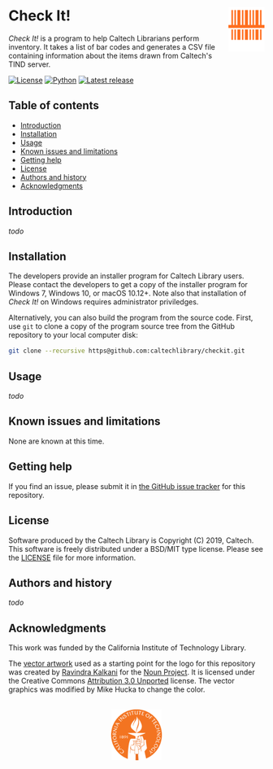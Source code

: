Check It!<img width="14%" align="right" src=".graphics/checkit-icon.svg">
=========

_Check It!_ is a program to help Caltech Librarians perform inventory.  It takes a list of bar codes and generates a CSV file containing information about the items drawn from Caltech's TIND server.

[![License](https://img.shields.io/badge/License-BSD%203--Clause-blue.svg?style=flat-square)](https://choosealicense.com/licenses/bsd-3-clause)
[![Python](https://img.shields.io/badge/Python-3.5+-brightgreen.svg?style=flat-square)](https://www.python.org/downloads/release/python-350/)
[![Latest release](https://img.shields.io/github/v/release/caltechlibrary/checkit.svg?style=flat-square&color=b44e88)](https://github.com/caltechlibrary/checkit/releases)


Table of contents
-----------------

* [Introduction](#introduction)
* [Installation](#installation)
* [Usage](#usage)
* [Known issues and limitations](#known-issues-and-limitations)
* [Getting help](#getting-help)
* [License](#license)
* [Authors and history](#authors-and-history)
* [Acknowledgments](#authors-and-acknowledgments)


Introduction
------------

_todo_


Installation
------------

The developers provide an installer program for Caltech Library users.  Please contact the developers to get a copy of the installer program for Windows 7, Windows 10, or macOS 10.12+.  Note also that installation of _Check It!_ on Windows requires administrator priviledges.

Alternatively, you can also build the program from the source code.
First, use `git` to clone a copy of the program source tree from the GitHub 
repository to your local computer disk:
```sh
git clone --recursive https@github.com:caltechlibrary/checkit.git
```


Usage
-----

_todo_


Known issues and limitations
----------------------------

None are known at this time.


Getting help
------------

If you find an issue, please submit it in [the GitHub issue tracker](https://github.com/caltechlibrary/checkit/issues) for this repository.


License
-------

Software produced by the Caltech Library is Copyright (C) 2019, Caltech.  This software is freely distributed under a BSD/MIT type license.  Please see the [LICENSE](LICENSE) file for more information.


Authors and history
---------------------------

_todo_


Acknowledgments
---------------

This work was funded by the California Institute of Technology Library.

The [vector artwork]() used as a starting point for the logo for this repository was created by [Ravindra Kalkani](https://thenounproject.com/ravindrakalkani/) for the [Noun Project](https://thenounproject.com).  It is licensed under the Creative Commons [Attribution 3.0 Unported](https://creativecommons.org/licenses/by/3.0/deed.en) license.  The vector graphics was modified by Mike Hucka to change the color.

<div align="center">
  <br>
  <a href="https://www.caltech.edu">
    <img width="100" height="100" src=".graphics/caltech-round.svg">
  </a>
</div>
